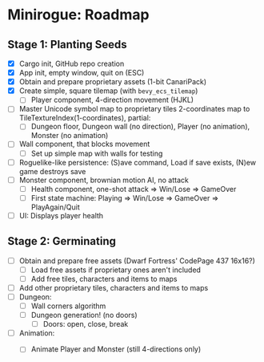 # Minirogue: Roadmap

## Stage 1: Planting Seeds

- [x] Cargo init, GitHub repo creation
- [x] App init, empty window, quit on (ESC)
- [x] Obtain and prepare proprietary assets (1-bit CanariPack)
- [x] Create simple, square tilemap (with `bevy_ecs_tilemap`)
  - [ ] Player component, 4-direction movement (HJKL)
- [ ] Master Unicode symbol map to proprietary tiles 2-coordinates map to
  TileTextureIndex(1-coordinates), partial:
  - [ ] Dungeon floor, Dungeon wall (no direction), Player (no animation),
    Monster (no animation)
- [ ] Wall component, that blocks movement
  - [ ] Set up simple map with walls for testing
- [ ] Roguelike-like persistence: (S)ave command, Load if save exists, 
  (N)ew game destroys save
- [ ] Monster component, brownian motion AI, no attack
  - [ ] Health component, one-shot attack => Win/Lose => GameOver
  - [ ] First state machine: Playing => Win/Lose => GameOver 
    => PlayAgain/Quit
- [ ] UI: Displays player health

## Stage 2: Germinating

- [ ] Obtain and prepare free assets (Dwarf Fortress' CodePage 437 16x16?)
  - [ ] Load free assets if proprietary ones aren't included
  - [ ] Add free tiles, characters and items to maps
- [ ] Add other proprietary tiles, characters and items to maps
- [ ] Dungeon:
  - [ ] Wall corners algorithm
  - [ ] Dungeon generation! (no doors)
    - [ ] Doors: open, close, break
- [ ] Animation: 
  - [ ] Animate Player and Monster (still 4-directions only)


